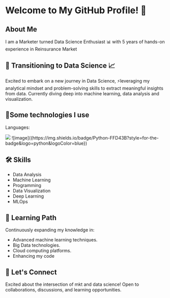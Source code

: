 # Welcome to My GitHub Profile! 👋

## About Me
I am a Marketer turned Data Science Enthusiast 📊 with 5 years of hands-on experience in Reinsurance Market 

## 🚀 Transitioning to Data Science 📈
 Excited to embark on a new journey in Data Science, ⚡leveraging my analytical mindset and problem-solving skills to extract meaningful insights from data. Currently diving deep into machine learning, data analysis and visualization.

## 🎯Some technologies I use
Languages:


  <img src="{https://img.shields.io/badge/Sqlite-003B57?style=for-the-badge&logo=sqlite&logoColor=white}" />
   ![image]({https://img.shields.io/badge/Python-FFD43B?style=for-the-badge&logo=python&logoColor=blue})
 


 

## 🛠️ Skills
+ Data Analysis
+ Machine Learning
+ Programming
+ Data Visualization
+ Deep Learning
+ MLOps

## 🌱 Learning Path
Continuously expanding my knowledge in:
+ Advanced machine learning techniques.
+ Big Data technologies.
+ Cloud computing platforms.
+ Enhancing my code

## 🤝 Let's Connect
Excited about the intersection of mkt and data science! Open to collaborations, discussions, and learning opportunities.
